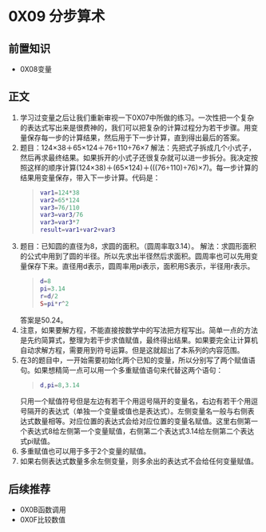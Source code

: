 # 0X09 分步算术

## 前置知识

* 0X08变量

## 正文

1. 学习过变量之后让我们重新审视一下0X07中所做的练习。一次性把一个复杂的表达式写出来是很费神的，我们可以把复杂的计算过程分为若干步骤。用变量保存每一步的计算结果，然后用于下一步计算，直到得出最后的答案。
1. 题目：124×38＋65×124＋76÷110÷76×7
    解法：先把式子拆成几个小式子，然后再求最终结果。如果拆开的小式子还很复杂就可以进一步拆分。我决定按照这样的顺序计算(124×38)＋(65×124)＋(((76÷110)÷76)×7)。每一步计算的结果用变量保存，带入下一步计算。代码是：
    >```lua
    >var1=124*38
    >var2=65*124
    >var3=76/110
    >var3=var3/76
    >var3=var3*7
    >result=var1+var2+var3
    >```
1. 题目：已知圆的直径为8，求圆的面积。（圆周率取3.14）。
    解法：求圆形面积的公式中用到了圆的半径。所以先求出半径然后求面积。圆周率也可以先用变量保存下来。直径用d表示，圆周率用pi表示，面积用S表示，半径用r表示。
    >```lua
    >d=8
    >pi=3.14
    >r=d/2
    >S=pi*r^2
    >```
    答案是50.24。
1. 注意，如果要解方程，不能直接按数学中的写法把方程写出。简单一点的方法是先约简算式，整理为若干步求值赋值，最终得出结果。如果要完全让计算机自动求解方程，需要用到符号运算。但是这就超出了本系列的内容范围。
1. 在3的题目中，一开始需要初始化两个已知的变量，所以分别写了两个赋值语句。如果想精简一点可以用一个多重赋值语句来代替这两个语句：
    >```lua
    >d,pi=8,3.14
    >```
    只用一个赋值符号但是左边有若干个用逗号隔开的变量名，右边有若干个用逗号隔开的表达式（单独一个变量或值也是表达式）。左侧变量名一般与右侧表达式数量相等。对应位置的表达式会给对应位置的变量名赋值。这里右侧第一个表达式8给左侧第一个变量赋值，右侧第二个表达式3.14给左侧第二个表达式pi赋值。
1. 多重赋值也可以用于多于2个变量的赋值。
1. 如果右侧表达式数量多余左侧变量，则多余出的表达式不会给任何变量赋值。

## 后续推荐

* 0X0B函数调用
* 0X0F比较数值
